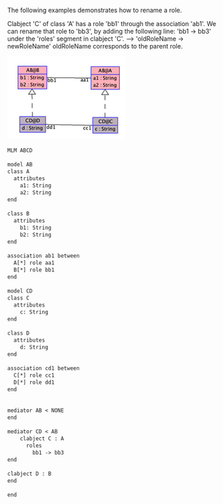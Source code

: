 
The following examples demonstrates how to rename a role.

Clabject 'C' of class 'A' has a role 'bb1' through the association 'ab1'.
We can rename that role to 'bb3', by adding the following line: 'bb1 -> bb3' under the 'roles' segment in clabject 'C'.
--> 'oldRoleName -> newRoleName' oldRoleName corresponds to the parent role.

<img src="clabject_role_renaming.png" alt="">


    MLM ABCD
    
    model AB
    class A
      attributes
        a1: String
        a2: String
    end

    class B
      attributes
        b1: String
        b2: String
    end

    association ab1 between
      A[*] role aa1
      B[*] role bb1
    end

    model CD
    class C
      attributes
        c: String
    end

    class D
      attributes
        d: String
    end

    association cd1 between
      C[*] role cc1
      D[*] role dd1
    end


    mediator AB < NONE
    end
    
    mediator CD < AB
        clabject C : A
          roles
            bb1 -> bb3
    end
    
    clabject D : B
    end
    
    end
